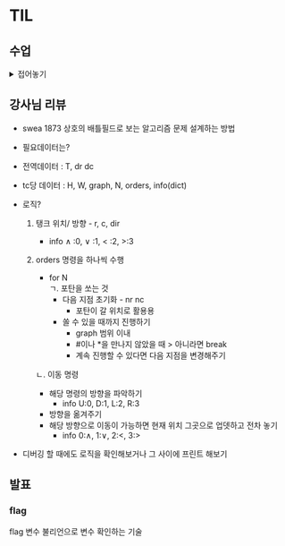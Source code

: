 # TIL

## 수업
<details>
  <summary> 접어놓기 </summary>
  

## Bootstrap Grid system
- 웹 페이지의 레이아웃을 조정하는 데 사용되는 **12개의 컬럼**으로 구성된 시스템 (12개인 이유 약수 많아서)

- 목적 : 반응형 디자인을 지원해 웹 페이지를 다양한 기기에서 적절하게 표시할 수 있도록 도움

- Grid system 기본 요소 ![image](https://github.com/user-attachments/assets/268b32a0-4657-4e38-bb0e-4181609cab4c)

    - 컨테이너 - 컬럼들의 공간
    - 컬럼 - 실제 컨텐츠 포함하는 부분
    - 거터 - 컬럼과 컬럼 사이의 여백 영역(상하좌우)

- 1개의 row 안에 12개의 컬럼 영역이 구성. 각 요소는 12개 중 몇 개를 차지할 것인지 지정됨
![image](https://github.com/user-attachments/assets/03d38b50-5ce3-4566-bee9-b1ab83aa261c)
    ```
    <div class="container">
        <div class="row">
            <div class="col">
                <div class="box">col</div>
            </div>
            <div class="col">
                <div class="box">col</div>
            </div>
            <div class="col">
                <div class="box">col</div>
            </div>
            </div>
            <div class="row">
            <div class="col-4">
                <div class="box">col-4</div>
            </div>
            <div class="col-4">
                <div class="box">col-4</div>
            </div>
            <div class="col-4">
                <div class="box">col-4</div>
            </div>
            </div>
            <div class="row">
            <div class="col-2">
                <div class="box">col-2</div>
            </div>
            <div class="col-8">
                <div class="box">col-8</div>
            </div>
            <div class="col-2">
                <div class="box">col-2</div>
            </div>
        </div>
    </div>
    ```
- col 숫자의 합이 12가 안 되면? 그냥 작은 채로 놓임.
- col 숫자의 합이 12가 넘으면? 밑줄로 내려감 무조건 row의 최대는 12개

- Nesting(중첩)
![image](https://github.com/user-attachments/assets/86f58ac2-0221-421c-8d56-21a89ab93169)
    - 각 col은 다시 row로 작용이 가능하다

- Offset(상쇄)
![image](https://github.com/user-attachments/assets/b7e6d53a-b6cc-41c2-848c-e6a458cc8df6)
    - offset을 이용해 앞에 빈 칸을 넣을 수 있다

- Gutters
    - 그리드 시스템에서 컬럼 사이의 여백
    - x축은 padding, y축은 margin으로 여백 생성
    ![image](https://github.com/user-attachments/assets/9a2f4906-171b-4eaa-b7c5-0d812dd7476a)
    row는 12개의 col 영역으로 나눈 것이기 때문에 gutter는 col의 패딩에 해당한다.
    
    - ![image](https://github.com/user-attachments/assets/9da297a4-6ac3-4af5-9e46-a8f115571509)
    https://getbootstrap.com/docs/5.3/layout/gutters/
    참고

### Grid system for responsive web
- Responsive Web Design 반응형 웹 디자인
    - 디바이스 종류나 화면 크기에 상관없이 어디서든 레이아웃 및 사용자 경험을 제공하는 디자인 기술
- Bootstrap grid system에서는 12개 column과 **6개 breakpoints**를 사용해 구현 (왜 6개? 효율적이라생각한듯?)

- Grid system breakpoints
    - 웹페이지를 다양한 화면 크기에서 적절하게 배치하기 위한 분기점
    - 화면 너비에 따른 6개의 분기점(xs, sm, md, lg, xl, xxl)
    ![image](https://github.com/user-attachments/assets/353e9bc9-3856-4413-88ab-5a069449e615)
    각 breakpoints에 설정된 값들 **이상으로** 커지면 동작이 변경됨

- 화면 크기에 따라 12개의 칸을 각 요소에 나누어 주는 것!

## CSS Layout 종합 정리

- PPT 한 번 보고와라


## UX & UI
- UX (User eXperience)
    - 제품이나 서비스 사용하는 사람들이 느끼는 전체적인 경험과 만족도를 개선하고 최적화하기위한 디자인과 개발분야
    - 예시) 백화점 1층 향수향기, 러쉬 매장 근처의 향기, 음악 검색시 정확하게 나오는 것
    - 사람들의 마음, 생각을 이해하고 정리해 제품에 녹여내는 과정
    
    - 유저 리서치, 데이터 설계 및 정제, 유저시나리오, 프로토타입 설계

- UI (User Interface)
    - 서비스와 사용자 간의 상호작용을 가능하게 하는 디자인 요소들을 개발하고 구현하는 분야
    - 예시) 리모컨, ATM, 웹 사이트
    - 예쁜 디자인보다 사용자가 더 쉽고 편리하게 쓸 수 있도록 고려
    - 디자인 시스템, 중간 산출물, 프로토타입 등 필요

- UX/UI를 함께하는 디자이너를 채용하거나 UX는 기획자 UI는 디자이너의 역할로 채용하기도 한다

- UX - UX Researche, User Researcher
- UI - Product Designer, Interaction Designer

- UI 디자인에만 치중하다 UX 고려 안 하면 잔디밭 위 지름길 쓰는 것과 같다.

## 참고

- Grid System
    - CSS가 아닌 편집 디자인에서 나온 개념
    - 기본적으로 안쪽 요소의 오와 열 맞추려고 
    - 정보 구조 배열 체계를 세우는 것
    - CSS의 GRID랑 헷갈리지 마라!

- Grid cards
    - **row-cols** 클래스를 사용해 행당 표시할 열(카드) 수를 손쉽게 제어가능
    - https://getbootstrap.kr/docs/5.3/components/card/#%EA%B7%B8%EB%A6%AC%EB%93%9C-%EC%B9%B4%EB%93%9C
    - 문법이 다르다 'row-cols-breakpoints-숫자'에서 숫자는 카드 갯수의 의미

- 기업별 UI Design Guidelines   
    1. 삼성 (One UI)
    - https://developer.samsung.com/one-ui
    2. 애플 (Design guide)
    - https://developer.apple.com/kr/design/tips/
    3. 구글 (Material Design)
    - https://m3.material.io/

- 더 나은 UX/UI를 고민해볼 수 있는 웹 게임 추천 Can't Unsee

</details>

## 강사님 리뷰
- swea 1873 상호의 배틀필드로 보는 알고리즘 문제 설계하는 방법

- 필요데이터는?
- 전역데이터 : T, dr dc
- tc당 데이터 : H, W, graph, N, orders, info(dict)
- 로직?
  1. 탱크 위치/ 방향 - r, c, dir
     - info ∧ :0, ∨ :1, < :2, >:3
  2. orders 명령을 하나씩 수행
      - for N    
    ㄱ. 포탄을 쏘는 것   
        - 다음 지점 초기화 - nr nc
            - 포탄이 갈 위치로 활용용
        - 쏠 수 있을 때까지 진행하기
            - graph 범위 이내
            - #이나 *을 만나지 않았을 때 > 아니라면 break
            - 계속 진행할 수 있다면 다음 지점을 변경해주기 
    
      ㄴ. 이동 명령   
        - 해당 명령의 방향을 파악하기
            - info U:0, D:1, L:2, R:3
        - 방향을 옮겨주기
        - 해당 방향으로 이동이 가능하면 현재 위치 그곳으로 업뎃하고 전차 놓기
            - info 0:∧, 1:∨, 2:<, 3:>

- 디버깅 할 때에도 로직을 확인해보거나 그 사이에 프린트 해보기

## 발표
### flag
flag 변수 불리언으로 변수 확인하는 기술
